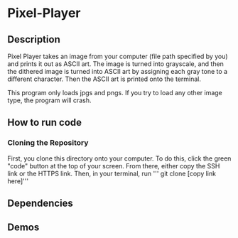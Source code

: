 # Pixel-Player

## Description 

Pixel Player takes an image from your computer (file path specified by you) and prints it out as ASCII art. The image is turned into grayscale, and then the dithered image is turned into ASCII art by assigning each gray tone to a different character. Then the ASCII art is printed onto the terminal. 

This program only loads jpgs and pngs. If you try to load any other image type, the program will crash.

## How to run code

### Cloning the Repository
First, you clone this directory onto your computer. To do this, click the green "code" button at the top of your screen. From there, either copy the SSH link or the HTTPS link. Then, in your terminal, run ''' git clone [copy link here]'''

## Dependencies

## Demos


